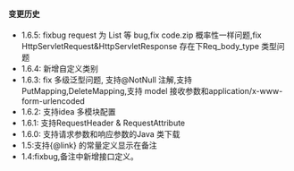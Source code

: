 #### 变更历史
- 1.6.5: fixbug request 为 List<Long> 等 bug,fix code.zip 概率性一样问题,fix HttpServletRequest&HttpServletResponse 存在下Req_body_type 类型问题
- 1.6.4: 新增自定义类别
- 1.6.3: fix 多级泛型问题, 支持@NotNull 注解,支持PutMapping,DeleteMapping,支持 model 接收参数和application/x-www-form-urlencoded
- 1.6.2: 支持idea 多模块配置
- 1.6.1: 支持RequestHeader & RequestAttribute
- 1.6.0: 支持请求参数和响应参数的Java 类下载
- 1.5:支持{@link} 的常量定义显示在备注
- 1.4:fixbug,备注中新增接口定义。 

